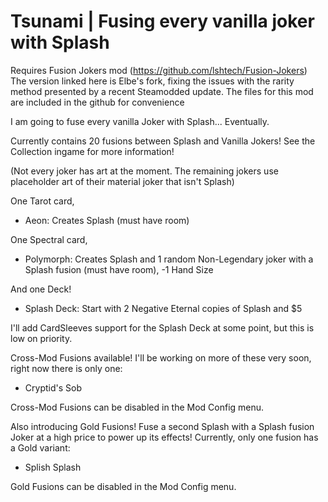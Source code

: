 # Tsunami | Fusing every vanilla joker with Splash

Requires Fusion Jokers mod (https://github.com/lshtech/Fusion-Jokers)
The version linked here is Elbe's fork, fixing the issues with the rarity method presented by a recent Steamodded update.
The files for this mod are included in the github for convenience

I am going to fuse every vanilla Joker with Splash... Eventually.

Currently contains 20 fusions between Splash and Vanilla Jokers! See the Collection ingame for more information!

(Not every joker has art at the moment. The remaining jokers use placeholder art of their material joker that isn't Splash)

One Tarot card,
- Aeon: Creates Splash (must have room)

One Spectral card,
- Polymorph: Creates Splash and 1 random Non-Legendary joker with a Splash fusion (must have room), -1 Hand Size

And one Deck!
- Splash Deck: Start with 2 Negative Eternal copies of Splash and $5

I'll add CardSleeves support for the Splash Deck at some point, but this is low on priority.

Cross-Mod Fusions available! I'll be working on more of these very soon, right now there is only one:
- Cryptid's Sob

Cross-Mod Fusions can be disabled in the Mod Config menu.

Also introducing Gold Fusions! Fuse a second Splash with a Splash fusion Joker at a high price to power up its effects! Currently, only one fusion has a Gold variant:
- Splish Splash

Gold Fusions can be disabled in the Mod Config menu.
